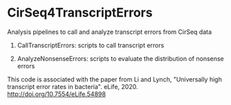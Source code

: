 # CirSeq4TranscriptErrors
Analysis pipelines to call and analyze transcript errors from CirSeq data

1. CallTranscriptErrors: scripts to call transcript errors

2. AnalyzeNonsenseErrors: scripts to evaluate the distribution of nonsense errors

This code is associated with the paper from Li and Lynch, "Universally high transcript error rates in bacteria". eLife, 2020. http://doi.org/10.7554/eLife.54898
